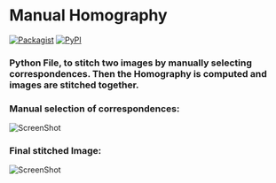 # Manual Homography
[![Packagist](https://img.shields.io/packagist/l/doctrine/orm.svg)]() 
[![PyPI](https://img.shields.io/badge/python-2.7-blue.svg])]()

### Python File, to stitch two images by manually selecting correspondences. Then the Homography is computed and images are stitched together.


### Manual selection of correspondences:
![ScreenShot](https://github.com/CVDLBOT/Manual_Homography/blob/master/Test2.png)

### Final stitched Image:
![ScreenShot](https://github.com/CVDLBOT/Manual_Homography/blob/master/Test2_result.png)



